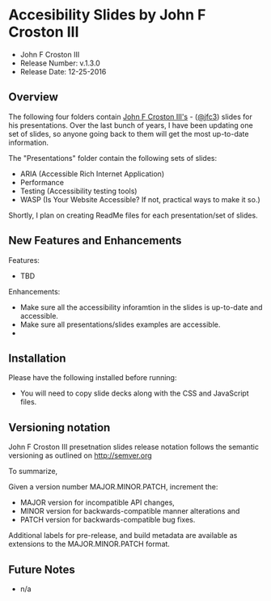 # Accesibility Slides by John F Croston III

* John F Croston III
* Release Number:  v.1.3.0
* Release Date: 12-25-2016

## Overview
The following four folders contain [John F Croston III's](http://jfciii.com) - ([@jfc3](https://twitter.com/jfc3)) slides for his presentations. Over the last bunch of years, I have been updating one set of slides, so anyone going back to them will get the most up-to-date information.

The "Presentations" folder contain the following sets of slides:

* ARIA (Accessible Rich Internet Application)
* Performance
* Testing (Accessibility testing tools)
* WASP (Is Your Website Accessible? If not, practical ways to make it so.)

Shortly, I plan on creating ReadMe files for each presentation/set of slides.

## New Features and Enhancements
Features:

* TBD

Enhancements:

* Make sure all the accessibility inforamtion in the slides is up-to-date and accessible.
* Make sure all presentations/slides examples are accessible.
* 
## Installation
Please have the following installed before running:
* You will need to copy slide decks along with the CSS and JavaScript files.

## Versioning notation
John F Croston III presetnation slides release notation follows the semantic versioning as outlined on http://semver.org

To summarize,

Given a version number MAJOR.MINOR.PATCH, increment the:

* MAJOR version for incompatible API changes,
* MINOR version for backwards-compatible manner alterations and
* PATCH version for backwards-compatible bug fixes.

Additional labels for pre-release, and build metadata are available as extensions to the MAJOR.MINOR.PATCH format.

## Future Notes

* n/a
